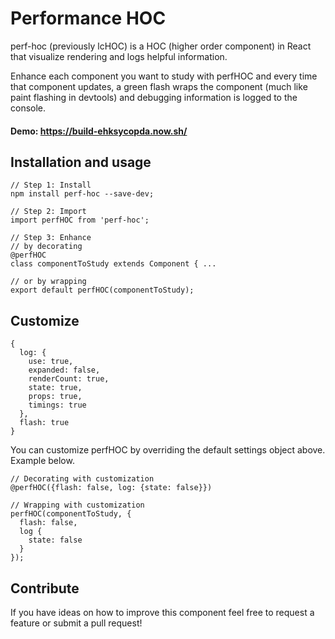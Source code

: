 # Performance HOC
perf-hoc (previously lcHOC) is a HOC (higher order component) in React that visualize rendering and logs helpful information.

Enhance each component you want to study with perfHOC and every time that component updates, a green flash wraps the component (much like paint flashing in devtools) and debugging information is logged to the console.

#### Demo: https://build-ehksycopda.now.sh/

## Installation and usage
```es6
// Step 1: Install
npm install perf-hoc --save-dev;

// Step 2: Import
import perfHOC from 'perf-hoc';

// Step 3: Enhance
// by decorating
@perfHOC
class componentToStudy extends Component { ...

// or by wrapping
export default perfHOC(componentToStudy);
```

## Customize
```es6
{
  log: {
    use: true,
    expanded: false,
    renderCount: true,
    state: true,
    props: true,
    timings: true
  },
  flash: true
}
```
You can customize perfHOC by overriding the default settings object above. Example below.

```es6
// Decorating with customization
@perfHOC({flash: false, log: {state: false}})

// Wrapping with customization
perfHOC(componentToStudy, {
  flash: false,
  log {
    state: false
  }
});
```
## Contribute

If you have ideas on how to improve this component feel free to request a feature or submit a pull request!
